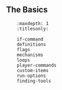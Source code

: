 The Basics
----------

``` toctree::
    :maxdepth: 1
    :titlesonly:

    if-command
    definitions
    flags
    mechanisms
    loops
    player-commands
    custom-items
    run-options
    finding-tools
```
